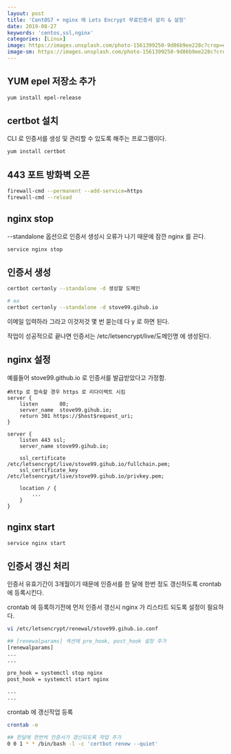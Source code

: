 ```yaml
---
layout: post
title: 'CentOS7 + nginx 에 Lets Encrypt 무료인증서 설치 & 설정'
date: 2019-08-27
keywords: 'centos,ssl,nginx'
categories: [Linux]
image: https://images.unsplash.com/photo-1561399250-9d86b9ee228c?crop=entropy&cs=tinysrgb&fit=crop&fm=jpg&h=1200&ixid=eyJhcHBfaWQiOjF9&ixlib=rb-1.2.1&q=80&w=2000
image-sm: https://images.unsplash.com/photo-1561399250-9d86b9ee228c?crop=entropy&cs=tinysrgb&fit=crop&fm=jpg&h=1200&ixid=eyJhcHBfaWQiOjF9&ixlib=rb-1.2.1&q=80&w=2000
---
```


## YUM epel 저장소 추가

```bash
yum install epel-release
```

## certbot 설치

CLI 로 인증서를 생성 및 관리할 수 있도록 해주는 프로그램이다.

```bash
yum install certbot
```

## 443 포트 방화벽 오픈

```bash
firewall-cmd --permanent --add-service=https
firewall-cmd --reload
```

<ins class="adsbygoogle"
     style="display:block; text-align:center;"
     data-ad-layout="in-article"
     data-ad-format="fluid"
     data-ad-client="ca-pub-7073298118440059"
     data-ad-slot="8400970402"></ins>

<script>
     (adsbygoogle = window.adsbygoogle || []).push({});
</script>

## nginx stop

--standalone 옵션으로 인증서 생성시 오류가 나기 때문에 잠깐 nginx 를 끈다.

```bash
service nginx stop
```

## 인증서 생성

```bash
certbot certonly --standalone -d 생성할 도메인

# ex
certbot certonly --standalone -d stove99.gihub.io
```

이메일 입력하라 그라고 이것저것 몇 번 묻는데 다 y 로 하면 된다.

작업이 성공적으로 끝나면 인증서는 /etc/letsencrypt/live/도메인명 에 생성된다.

## nginx 설정

예를들어 stove99.github.io 로 인증서를 발급받았다고 가정함.

```nginx
#http 로 접속할 경우 https 로 리다이렉트 시킴
server {
    listen       80;
    server_name  stove99.gihub.io;
    return 301 https://$host$request_uri;
}

server {
    listen 443 ssl;
    server_name stove99.gihub.io;

    ssl_certificate /etc/letsencrypt/live/stove99.gihub.io/fullchain.pem;
    ssl_certificate_key /etc/letsencrypt/live/stove99.gihub.io/privkey.pem;

    location / {
        ...
    }
}
```

## nginx start

```bash
service nginx start
```

## 인증서 갱신 처리

인증서 유효기간이 3개월이기 때문에 인증서를 한 달에 한번 정도 갱신하도록 crontab 에 등록시킨다.

crontab 에 등록하기전에 먼저 인증서 갱신시 nginx 가 리스타트 되도록 설정이 필요하다.

```bash
vi /etc/letsencrypt/renewal/stove99.gihub.io.conf

## [renewalparams] 섹션에 pre_hook, post_hook 설정 추가
[renewalparams]
...
...

pre_hook = systemctl stop nginx
post_hook = systemctl start nginx

...
...
```

crontab 에 갱신작업 등록

```bash
crontab -e

## 한달에 한번씩 인증서가 갱신되도록 작업 추가
0 0 1 * * /bin/bash -l -c 'certbot renew --quiet'
```
